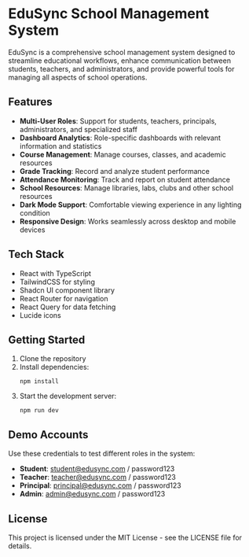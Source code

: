 
# EduSync School Management System

EduSync is a comprehensive school management system designed to streamline educational workflows, enhance communication between students, teachers, and administrators, and provide powerful tools for managing all aspects of school operations.

## Features

- **Multi-User Roles**: Support for students, teachers, principals, administrators, and specialized staff
- **Dashboard Analytics**: Role-specific dashboards with relevant information and statistics
- **Course Management**: Manage courses, classes, and academic resources
- **Grade Tracking**: Record and analyze student performance
- **Attendance Monitoring**: Track and report on student attendance
- **School Resources**: Manage libraries, labs, clubs and other school resources
- **Dark Mode Support**: Comfortable viewing experience in any lighting condition
- **Responsive Design**: Works seamlessly across desktop and mobile devices

## Tech Stack

- React with TypeScript
- TailwindCSS for styling
- Shadcn UI component library
- React Router for navigation
- React Query for data fetching
- Lucide icons

## Getting Started

1. Clone the repository
2. Install dependencies:
   ```
   npm install
   ```
3. Start the development server:
   ```
   npm run dev
   ```

## Demo Accounts

Use these credentials to test different roles in the system:

- **Student**: student@edusync.com / password123
- **Teacher**: teacher@edusync.com / password123
- **Principal**: principal@edusync.com / password123
- **Admin**: admin@edusync.com / password123

## License

This project is licensed under the MIT License - see the LICENSE file for details.
